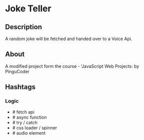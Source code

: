 # Joke Teller

## Description

A random joke will be fetched and handed over to a Voice Api.


## About
A modified project form the course - 'JavaScript Web Projects: by PinguCoder


## Hashtags

### Logic

- \# fetch api
- \# async function
- \# try / catch
- \# css loader / spinner
- \# audio element